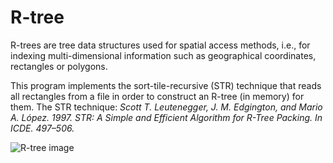 # R-tree
R-trees are tree data structures used for spatial access methods, i.e., for indexing multi-dimensional information such as geographical coordinates, rectangles or polygons.

This program implements the sort-tile-recursive (STR) technique that reads all rectangles from a file in order to construct an R-tree (in memory) for them.
The STR technique: *Scott T. Leutenegger, J. M. Edgington, and Mario A. López. 1997. STR: A Simple and Efficient Algorithm for R-Tree Packing. In ICDE. 497–506.*

![R-tree image](https://upload.wikimedia.org/wikipedia/commons/thumb/6/6f/R-tree.svg/400px-R-tree.svg.png)
